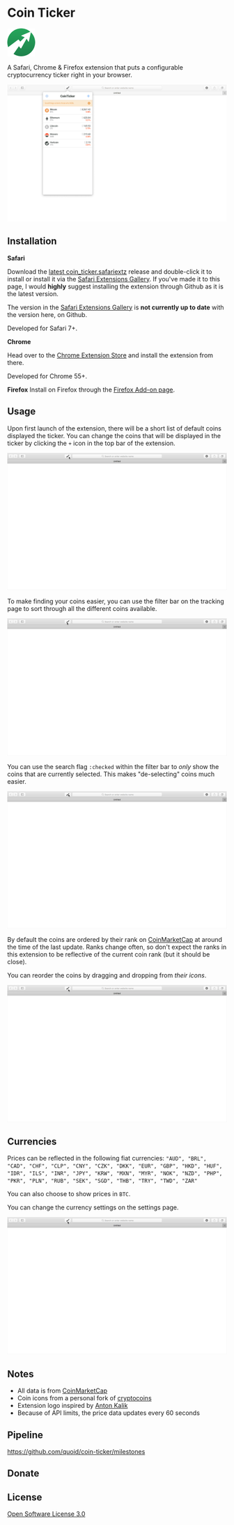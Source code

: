 # Coin Ticker

<img src="https://raw.githubusercontent.com/quoid/coin-ticker/sandbox/etc/logo.png" width="64" height="64">

A Safari, Chrome & Firefox extension that puts a configurable cryptocurrency ticker right in your browser.

![ticker image](https://raw.githubusercontent.com/quoid/coin-ticker/sandbox/etc/safari/Screenshot.png)

## Installation

**Safari**

Download the [latest coin_ticker.safariextz](https://github.com/quoid/coin-ticker/releases) release and double-click it to install or install it via the [Safari Extensions Gallery](https://safari-extensions.apple.com/details/?id=com.quoid.cointicker-J74Q8V8V8N). If you've made it to this page, I would **highly** suggest installing the extension through Github as it is the latest version.

The version in the [Safari Extensions Gallery](https://safari-extensions.apple.com/details/?id=com.quoid.cointicker-J74Q8V8V8N) is **not currently up to date** with the version here, on Github.

Developed for Safari 7+.

**Chrome**

Head over to the [Chrome Extension Store](https://chrome.google.com/webstore/detail/cointicker/heohpoipgmadpdmafmddijgdckhnhaml) and install the extension from there.

Developed for Chrome 55+.

**Firefox**
Install on Firefox through the [Firefox Add-on page](https://addons.mozilla.org/en-US/firefox/addon/coin-ticker/).

## Usage

Upon first launch of the extension, there will be a short list of default coins displayed the ticker. You can change the coins that will be displayed in the ticker by clicking the `+` icon in the top bar of the extension.

![first launch](https://raw.githubusercontent.com/quoid/coin-ticker/sandbox/etc/gif/first.gif)

To make finding your coins easier, you can use the filter bar on the tracking page to sort through all the different coins available.

![add coins](https://raw.githubusercontent.com/quoid/coin-ticker/sandbox/etc/gif/add.gif)

You can use the search flag `:checked` within the filter bar to *only* show the coins that are currently selected. This makes "de-selecting" coins much easier. 

![filter coins](https://raw.githubusercontent.com/quoid/coin-ticker/sandbox/etc/gif/checked.gif)

By default the coins are ordered by their rank on [CoinMarketCap](https://coinmarketcap.com) at around the time of the last update. Ranks change often, so don't expect the ranks in this extension to be reflective of the current coin rank (but it should be close).

You can reorder the coins by dragging and dropping from *their icons*.

![reorder coins](https://raw.githubusercontent.com/quoid/coin-ticker/sandbox/etc/gif/drag.gif)

## Currencies
Prices can be reflected in the following fiat currencies: `"AUD", "BRL", "CAD", "CHF", "CLP", "CNY", "CZK", "DKK", "EUR", "GBP", "HKD", "HUF", "IDR", "ILS", "INR", "JPY", "KRW", "MXN", "MYR", "NOK", "NZD", "PHP", "PKR", "PLN", "RUB", "SEK", "SGD", "THB", "TRY", "TWD", "ZAR"`

You can also choose to show prices in `BTC`.

You can change the currency settings on the settings page.

![change currency](https://raw.githubusercontent.com/quoid/coin-ticker/sandbox/etc/gif/settings.gif)

## Notes
- All data is from [CoinMarketCap](https://coinmarketcap.com)
- Coin icons from a personal fork of [cryptocoins](https://github.com/quoid/cryptocoins)
- Extension logo inspired by [Anton Kalik](https://thenounproject.com/antonkalik/)
- Because of API limits, the price data updates every 60 seconds

## Pipeline

https://github.com/quoid/coin-ticker/milestones

## Donate

## License

[Open Software License 3.0](https://choosealicense.com/licenses/osl-3.0/)